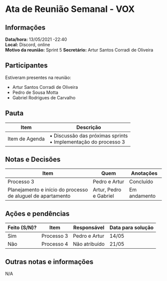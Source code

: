 # Ata de Reunião Semanal - VOX

## Informações
**Data/hora:** 13/05/2021 -22:40  
**Local:** Discord, online  
**Motivo da reunião:** Sprint 5
**Secretário:** Artur Santos Corradi de Oliveira

## Participantes
Estiveram presentes na reunião:
- Artur Santos Corradi de Oliveira
- Pedro de Sousa Motta
- Gabriel Rodrigues de Carvalho 

## Pauta

Item | Descrição
---- | ----
Item de Agenda | • Discussão das próximas sprints <br> • Implementação do processo 3 <br> 
 

## Notas e Decisões
Item | Quem | Anotações |
---- | ---- | ---- |
 Processo 3 | Pedro e Artur | Concluído |
 Planejamento e início do processo de aluguel de apartamento | Artur, Pedro e Gabriel | Em andamento


## Ações e pendências
| Feito (S/N)? | Item | Responsável | Data para solução |
| ---- | ---- | ---- | ---- |
| Sim | Processo 3 | Pedro e Artur | 14/05 |
| Não | Processo 4 | Não atribuído | 21/05 |

## Outras notas e informações
N/A
